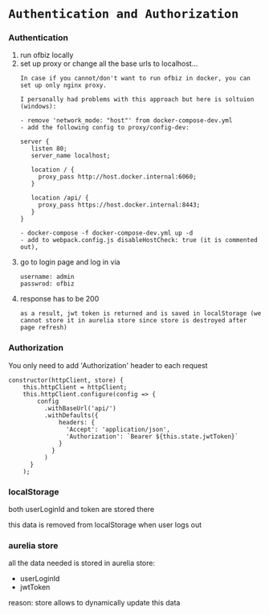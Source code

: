 # `Authentication and Authorization`

### Authentication
1. run ofbiz locally
2. set up proxy or change all the base urls to localhost...
    ```
   In case if you cannot/don't want to run ofbiz in docker, you can set up only nginx proxy.

   I personally had problems with this approach but here is soltuion (windows):

   - remove 'network_mode: "host"' from docker-compose-dev.yml
   - add the following config to proxy/config-dev:

   server {
       listen 80;
       server_name localhost;

       location / {
         proxy_pass http://host.docker.internal:6060;
       }

       location /api/ {
         proxy_pass https://host.docker.internal:8443;
       }
   }

   - docker-compose -f docker-compose-dev.yml up -d
   - add to webpack.config.js disableHostCheck: true (it is commented out),

    ```
3. go to login page and log in via
    ```
    username: admin
    passwrod: ofbiz
    ```
4. response has to be 200
    ```
    as a result, jwt token is returned and is saved in localStorage (we cannot store it in aurelia store since store is destroyed after page refresh)
    ```


### Authorization

You only need to add 'Authorization' header to each request

```
constructor(httpClient, store) {
    this.httpClient = httpClient;
    this.httpClient.configure(config => {
        config
          .withBaseUrl('api/')
          .withDefaults({
              headers: {
                'Accept': 'application/json',
                'Authorization': `Bearer ${this.state.jwtToken}`
              }
            }
          )
      }
    );

```

### localStorage
both userLoginId and token are stored there

this data is removed from localStorage when user logs out

### aurelia store
all the data needed is stored in aurelia store:
- userLoginId
- jwtToken

reason: store allows to dynamically update this data
